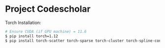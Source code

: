 # Project Codescholar

<!-- # Requirements: -->

<!-- MACOS:
> brew install graphviz

Linux(Ubuntu):
> sudo apt-get install graphviz graphviz-dev -->


Torch Installation:
```sh
# Ensure CUDA (if GPU machine) = 11.6
$ pip install torch=1.12
$ pip install torch-scatter torch-sparse torch-cluster torch-spline-conv torch-geometric -f https://data.pyg.org/whl/torch-1.12.0+cu116.html
```
